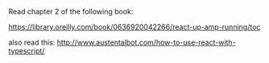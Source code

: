 Read chapter 2 of the following book:

https://library.oreilly.com/book/0636920042266/react-up-amp-running/toc

also read this:
http://www.austentalbot.com/how-to-use-react-with-typescript/